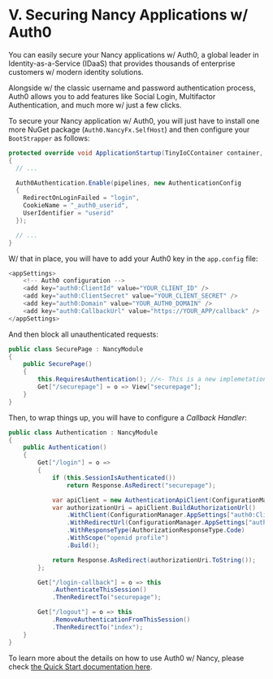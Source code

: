 # V. Securing Nancy Applications w/ Auth0

You can easily secure your Nancy applications w/ Auth0, a global leader in Identity-as-a-Service (IDaaS) that provides thousands of enterprise customers w/ modern identity solutions.

Alongside w/ the classic username and password authentication process, Auth0 allows you to add features like Social Login, Multifactor Authentication, and much more w/ just a few clicks.

To secure your Nancy application w/ Auth0, you will just have to install one more NuGet package (`Auth0.NancyFx.SelfHost`) and then configure your `BootStrapper` as follows:

```c#
protected override void ApplicationStartup(TinyIoCContainer container, IPipelines pipelines)
{
  // ...

  Auth0Authentication.Enable(pipelines, new AuthenticationConfig
  {
    RedirectOnLoginFailed = "login",
    CookieName = "_auth0_userid",
    UserIdentifier = "userid"
  });

  // ...
}
```

W/ that in place, you will have to add your Auth0 key in the `app.config` file:

```c#
<appSettings>
    <!-- Auth0 configuration -->
    <add key="auth0:ClientId" value="YOUR_CLIENT_ID" />
    <add key="auth0:ClientSecret" value="YOUR_CLIENT_SECRET" />
    <add key="auth0:Domain" value="YOUR_AUTH0_DOMAIN" />
    <add key="auth0:CallbackUrl" value="https://YOUR_APP/callback" />
</appSettings>
```

And then block all unauthenticated requests:

```c#
public class SecurePage : NancyModule
{
    public SecurePage()
    {
        this.RequiresAuthentication(); //<- This is a new implemetation of default extension
        Get["/securepage"] = o => View["securepage"];
    }
}
```

Then, to wrap things up, you will have to configure a *Callback Handler*:

```c#
public class Authentication : NancyModule
{
    public Authentication()
    {
        Get["/login"] = o =>
        {
            if (this.SessionIsAuthenticated())
                return Response.AsRedirect("securepage");

            var apiClient = new AuthenticationApiClient(ConfigurationManager.AppSettings["auth0:domain"]);
            var authorizationUri = apiClient.BuildAuthorizationUrl()
                .WithClient(ConfigurationManager.AppSettings["auth0:ClientId"])
                .WithRedirectUrl(ConfigurationManager.AppSettings["auth0:CallbackUrl"])
                .WithResponseType(AuthorizationResponseType.Code)
                .WithScope("openid profile")
                .Build();

            return Response.AsRedirect(authorizationUri.ToString());
        };

        Get["/login-callback"] = o => this
            .AuthenticateThisSession()
            .ThenRedirectTo("securepage");

        Get["/logout"] = o => this
            .RemoveAuthenticationFromThisSession()
            .ThenRedirectTo("index");
    }
}
```

To learn more about the details on how to use Auth0 w/ Nancy, please check [the Quick Start documentation here](https://auth0.com/docs/quickstart/webapp/nancyfx).
